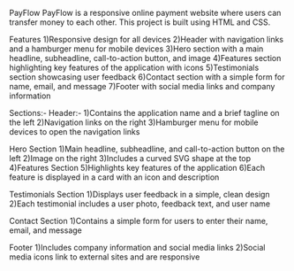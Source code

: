 PayFlow
PayFlow is a responsive online payment website where users can transfer money to each other. This project is built using HTML and CSS.

Features
1)Responsive design for all devices
2)Header with navigation links and a hamburger menu for mobile devices
3)Hero section with a main headline, subheadline, call-to-action button, and image
4)Features section highlighting key features of the application with icons
5)Testimonials section showcasing user feedback
6)Contact section with a simple form for name, email, and message
7)Footer with social media links and company information

Sections:-
Header:-
1)Contains the application name and a brief tagline on the left
2)Navigation links on the right
3)Hamburger menu for mobile devices to open the navigation links

Hero Section
1)Main headline, subheadline, and call-to-action button on the left
2)Image on the right
3)Includes a curved SVG shape at the top
4)Features Section
5)Highlights key features of the application
6)Each feature is displayed in a card with an icon and description

Testimonials Section
1)Displays user feedback in a simple, clean design
2)Each testimonial includes a user photo, feedback text, and user name

Contact Section
1)Contains a simple form for users to enter their name, email, and message

Footer
1)Includes company information and social media links
2)Social media icons link to external sites and are responsive
